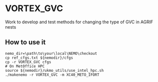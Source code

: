 # VORTEX_GVC
Work to develop and test methods for changing the type of GVC in AGRIF nests

## How to use it
```
nemo_dir=\path\to\your\local\NEMO\checkout
cp ref_cfgs.txt ${nemodir}/cfgs
cp -r VORTEX_GVC cfgs
# On MetOffice HPC
source ${nemodir}/ukmo_utils/use_intel_hpc.sh
./makenemo -r VORTEX_GVC -m XC40_METO_IFORT
```
